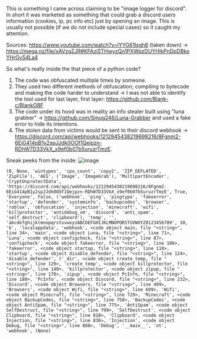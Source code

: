 This is something I came across claiming to be "image logger for discord". In short it was marketed as something that could grab a discord users information (cookies, ip, pc info etc) just by opening an image.
This is usually not possible (if we do not include special cases) so it caught my attention.

Sources: https://www.youtube.com/watch?v=IYYG61Isgh8 (taken down) -> https://mega.nz/file/xAVzgZJR#KFAziSTHwyzQn1PXWpzDUYHIkPnDpDBkoYHrGvS4La4

So what's really inside the that piece of a python code?

1. The code was obfuscated multiple times by someone.
2. They used two different methods of obfuscation; compiling to bytecode and making the code harder to understand -> I was not able to identify the tool used for last layer, first layer: https://github.com/Blank-c/BlankOBF
3. The code under its hood was in reality an info stealer built using "luna grabber" -> https://github.com/Smug246/Luna-Grabber and used a fake error to hide its intentions.
4. The stolen data from victims would be sent to their discord webhook -> https://discord.com/api/webhooks/1212945438219698216/8Fgnm2-6EiG414pB1y2spJJdk0OOf1Qejpzn-RDhW7D33VkX_x9ef0b07b5uruzrTmzE. 

Sneak peeks from the inside:
![image](https://github.com/SheIITear/random_reversing/assets/62976449/dd2dde26-6fb9-4057-8dca-17b33382b1b0)

```
(0, None, 'wintypes', 'cpu_count', 'copy2', 'ZIP_DEFLATED', 'ZipFile'), 'AES', ('Image', 'ImageGrab'), 'MultipartEncoder', 'CryptUnprotectData', 'https://discord.com/api/webhooks/1212945438219698216/8Fgnm2-6EiG414pB1y2spJJdk0OOf1Qejpzn-RDhW7D33VkX_x9ef0b07b5uruzrTmzE', True, 'Everyone', False, ('webhook', 'ping', 'pingtype', 'fakeerror', 'startup', 'defender', 'systeminfo', 'backupcodes', 'browser', 'roblox', 'obfuscation', 'injection', 'minecraft', 'wifi', 'killprotector', 'antidebug_vm', 'discord', 'anti_spam', 'self_destruct', 'clipboard'), 'temp', '', 'abcdefghijklmnopqrstuvwxyzABCDEFGHIJKLMNOPQRSTUVWXYZ0123456789', 10, 'k', 'localappdata', 'webhook', <code object main, file "<string>", line 34>, 'main', <code object Luna, file "<string>", line 71>, 'Luna', <code object configcheck, file "<string>", line 87>, 'configcheck', <code object fakeerror, file "<string>", line 106>, 'fakeerror', <code object startup, file "<string>", line 110>, 'startup', <code object disable_defender, file "<string>", line 124>, 'disable_defender', ('_dir', <code object create_temp, file "<string>", line 129>, 'create_temp', <code object killprotector, file "<string>", line 140>, 'killprotector', <code object zipup, file "<string>", line 178>, 'zipup', <code object PcInfo, file "<string>", line 189>, 'PcInfo', <code object Discord, file "<string>", line 232>, 'Discord', <code object Browsers, file "<string>", line 499>, 'Browsers', <code object Wifi, file "<string>", line 699>, 'Wifi', <code object Minecraft, file "<string>", line 729>, 'Minecraft', <code object BackupCodes, file "<string>", line 758>, 'BackupCodes', <code object AntiSpam, file "<string>", line 775>, 'AntiSpam', <code object SelfDestruct, file "<string>", line 799>, 'SelfDestruct', <code object Clipboard, file "<string>", line 818>, 'Clipboard', <code object Injection, file "<string>", line 836>, 'Injection', <code object Debug, file "<string>", line 888>, 'Debug', '__main__', 'nt', 'webhook', (None)
```
